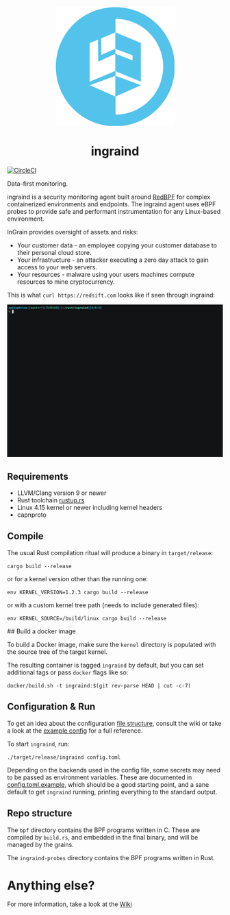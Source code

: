 <p align="center">
  <img src="./logo.png">
</p>
<h1 align="center">ingraind</h1>

[![CircleCI](https://circleci.com/gh/redsift/ingraind.svg?style=shield)](https://circleci.com/gh/redsift/ingraind)

Data-first monitoring.

ingraind is a security monitoring agent built around [RedBPF](https://github.com/redsift/redbpf)
for complex containerized environments and endpoints. The ingraind agent uses eBPF
probes to provide safe and performant instrumentation for any Linux-based environment.

InGrain provides oversight of assets and risks:
 * Your customer data - an employee copying your customer database to their
   personal cloud store.
 * Your infrastructure - an attacker executing a zero day attack to gain access
   to your web servers.
 * Your resources - malware using your users machines compute resources to mine
   cryptocurrency.

This is what `curl https://redsift.com` looks like if seen through ingraind:

![ingrain listening to DNS & TLS](./screencast.gif)

## Requirements

 * LLVM/Clang version 9 or newer
 * Rust toolchain [rustup.rs](https://rustup.rs)
 * Linux 4.15 kernel or newer including kernel headers
 * capnproto

## Compile

The usual Rust compilation ritual will produce a binary in `target/release`:

    cargo build --release

or for a kernel version other than the running one:

    env KERNEL_VERSION=1.2.3 cargo build --release

or with a custom kernel tree path (needs to include generated files):

    env KERNEL_SOURCE=/build/linux cargo build --release

## Build a docker image

To build a Docker image, make sure the `kernel` directory is populated with
the source tree of the target kernel.

The resulting container is tagged `ingraind` by default, but you can set
additional tags or pass `docker` flags like so:

    docker/build.sh -t ingraind:$(git rev-parse HEAD | cut -c-7)

## Configuration & Run

To get an idea about the configuration [file
structure](https://github.com/redsift/ingraind/wiki/Configuration), consult the
wiki or take a look at the [example config](./config.toml.example) for a full reference.

To start `ingraind`, run:

    ./target/release/ingraind config.toml

Depending on the backends used in the config file, some secrets may need to be
passed as environment variables. These are documented in
[config.toml.example](./config.toml.example), which should be a good starting point,
and a sane default to get `ingraind` running, printing everything to the standard output.

## Repo structure

The `bpf` directory contains the BPF programs written in C. These are compiled
by `build.rs`, and embedded in the final binary, and will be managed by the
grains.

The `ingraind-probes` directory contains the BPF programs written in Rust.

# Anything else?

For more information, take a look at the [Wiki](https://github.com/redsift/ingraind/wiki)
